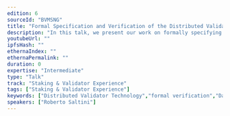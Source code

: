 ```yaml
---
edition: 6
sourceId: "BVMSNG"
title: "Formal Specification and Verification of the Distributed Validator Technology protocol"
description: "In this talk, we present our work on formally specifying and verifying the Distributed Validator Technology (DVT) protocol, using the verification-ready programming language Dafny, to ensure that the DVT protocol behaves as expected. You will learn how to read the formal specification, how to use it to write your own implementation of the protocol, what properties we have formally proven to be guaranteed by the protocol and what the future directions of the DVT protocol and our work are."
youtubeUrl: ""
ipfsHash: ""
ethernaIndex: ""
ethernaPermalink: ""
duration: 0
expertise: "Intermediate"
type: "Talk"
track: "Staking & Validator Experience"
tags: ["Staking & Validator Experience"]
keywords: ["Distributed Validator Technology","formal verification","Dafny"]
speakers: ["Roberto Saltini"]
---
```

